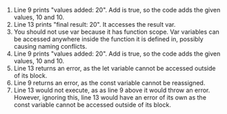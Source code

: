 1. Line 9 prints "values added: 20". Add is true, so the code adds the given values, 10 and 10.
2. Line 13 prints "final result: 20". It accesses the result var.
3. You should not use var because it has function scope. Var variables can be accessed anywhere inside the function it is defined in, possibly causing naming conflicts.
4. Line 9 prints "values added: 20". Add is true, so the code adds the given values, 10 and 10.
5. Line 13 returns an error, as the let variable cannot be accessed outside of its block.
6. Line 9 returns an error, as the const variable cannot be reassigned.
7. Line 13 would not execute, as as line 9 above it would throw an error. However, ignoring this, line 13 would have an error of its own as the const variable cannot be accessed outside of its block.
